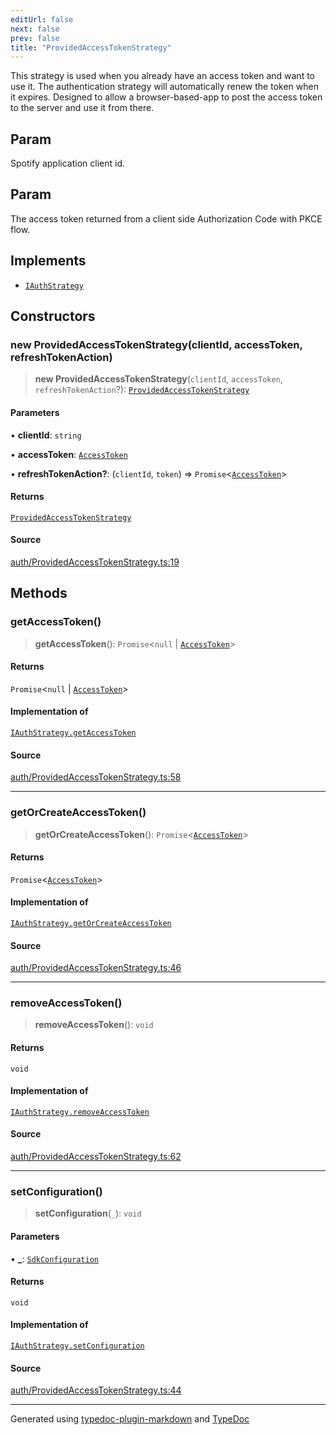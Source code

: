 ```yaml
---
editUrl: false
next: false
prev: false
title: "ProvidedAccessTokenStrategy"
---
```


This strategy is used when you already have an access token and want to use it.
The authentication strategy will automatically renew the token when it expires.
Designed to allow a browser-based-app to post the access token to the server and use it from there.

## Param

Spotify application client id.

## Param

The access token returned from a client side Authorization Code with PKCE flow.

## Implements

- [`IAuthStrategy`](/api/interfaces/iauthstrategy/)

## Constructors

### new ProvidedAccessTokenStrategy(clientId, accessToken, refreshTokenAction)

> **new ProvidedAccessTokenStrategy**(`clientId`, `accessToken`, `refreshTokenAction`?): [`ProvidedAccessTokenStrategy`](/api/classes/providedaccesstokenstrategy/)

#### Parameters

• **clientId**: `string`

• **accessToken**: [`AccessToken`](/api/interfaces/accesstoken/)

• **refreshTokenAction?**: (`clientId`, `token`) => `Promise`\<[`AccessToken`](/api/interfaces/accesstoken/)\>

#### Returns

[`ProvidedAccessTokenStrategy`](/api/classes/providedaccesstokenstrategy/)

#### Source

[auth/ProvidedAccessTokenStrategy.ts:19](https://github.com/fostertheweb/spotify-web-sdk/blob/8d95f4b/src/auth/ProvidedAccessTokenStrategy.ts#L19)

## Methods

### getAccessToken()

> **getAccessToken**(): `Promise`\<`null` \| [`AccessToken`](/api/interfaces/accesstoken/)\>

#### Returns

`Promise`\<`null` \| [`AccessToken`](/api/interfaces/accesstoken/)\>

#### Implementation of

[`IAuthStrategy.getAccessToken`](/api/interfaces/iauthstrategy/#getaccesstoken)

#### Source

[auth/ProvidedAccessTokenStrategy.ts:58](https://github.com/fostertheweb/spotify-web-sdk/blob/8d95f4b/src/auth/ProvidedAccessTokenStrategy.ts#L58)

***

### getOrCreateAccessToken()

> **getOrCreateAccessToken**(): `Promise`\<[`AccessToken`](/api/interfaces/accesstoken/)\>

#### Returns

`Promise`\<[`AccessToken`](/api/interfaces/accesstoken/)\>

#### Implementation of

[`IAuthStrategy.getOrCreateAccessToken`](/api/interfaces/iauthstrategy/#getorcreateaccesstoken)

#### Source

[auth/ProvidedAccessTokenStrategy.ts:46](https://github.com/fostertheweb/spotify-web-sdk/blob/8d95f4b/src/auth/ProvidedAccessTokenStrategy.ts#L46)

***

### removeAccessToken()

> **removeAccessToken**(): `void`

#### Returns

`void`

#### Implementation of

[`IAuthStrategy.removeAccessToken`](/api/interfaces/iauthstrategy/#removeaccesstoken)

#### Source

[auth/ProvidedAccessTokenStrategy.ts:62](https://github.com/fostertheweb/spotify-web-sdk/blob/8d95f4b/src/auth/ProvidedAccessTokenStrategy.ts#L62)

***

### setConfiguration()

> **setConfiguration**(`_`): `void`

#### Parameters

• **\_**: [`SdkConfiguration`](/api/interfaces/sdkconfiguration/)

#### Returns

`void`

#### Implementation of

[`IAuthStrategy.setConfiguration`](/api/interfaces/iauthstrategy/#setconfiguration)

#### Source

[auth/ProvidedAccessTokenStrategy.ts:44](https://github.com/fostertheweb/spotify-web-sdk/blob/8d95f4b/src/auth/ProvidedAccessTokenStrategy.ts#L44)

***

Generated using [typedoc-plugin-markdown](https://www.npmjs.com/package/typedoc-plugin-markdown) and [TypeDoc](https://typedoc.org/)
